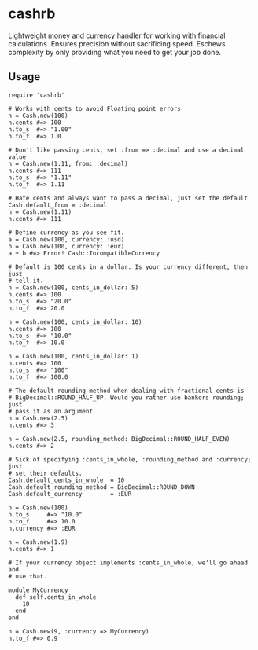 cashrb
======

Lightweight money and currency handler for working with financial calculations.
Ensures precision without sacrificing speed. Eschews complexity by only
providing what you need to get your job done.

Usage
-----

    require 'cashrb'
    
    # Works with cents to avoid Floating point errors
    n = Cash.new(100)
    n.cents #=> 100
    n.to_s  #=> "1.00"
    n.to_f  #=> 1.0
    
    # Don't like passing cents, set :from => :decimal and use a decimal value
    n = Cash.new(1.11, from: :decimal)
    n.cents #=> 111
    n.to_s  #=> "1.11"
    n.to_f  #=> 1.11
    
    # Hate cents and always want to pass a decimal, just set the default
    Cash.default_from = :decimal
    n = Cash.new(1.11)
    n.cents #=> 111
    
    # Define currency as you see fit.
    a = Cash.new(100, currency: :usd)
    b = Cash.new(100, currency: :eur)
    a + b #=> Error! Cash::IncompatibleCurrency
    
    # Default is 100 cents in a dollar. Is your currency different, then just
    # tell it.
    n = Cash.new(100, cents_in_dollar: 5)
    n.cents #=> 100
    n.to_s  #=> "20.0"
    n.to_f  #=> 20.0
    
    n = Cash.new(100, cents_in_dollar: 10)
    n.cents #=> 100
    n.to_s  #=> "10.0"
    n.to_f  #=> 10.0
    
    n = Cash.new(100, cents_in_dollar: 1)
    n.cents #=> 100
    n.to_s  #=> "100"
    n.to_f  #=> 100.0
    
    # The default rounding method when dealing with fractional cents is
    # BigDecimal::ROUND_HALF_UP. Would you rather use bankers rounding; just
    # pass it as an argument.
    n = Cash.new(2.5)
    n.cents #=> 3
    
    n = Cash.new(2.5, rounding_method: BigDecimal::ROUND_HALF_EVEN)
    n.cents #=> 2
    
    # Sick of specifying :cents_in_whole, :rounding_method and :currency; just
    # set their defaults.
    Cash.default_cents_in_whole  = 10
    Cash.default_rounding_method = BigDecimal::ROUND_DOWN
    Cash.default_currency        = :EUR
    
    n = Cash.new(100)
    n.to_s     #=> "10.0"
    n.to_f     #=> 10.0
    n.currency #=> :EUR
    
    n = Cash.new(1.9)
    n.cents #=> 1
    
    # If your currency object implements :cents_in_whole, we'll go ahead and
    # use that.
    
    module MyCurrency
      def self.cents_in_whole
        10
      end
    end
    
    n = Cash.new(9, :currency => MyCurrency)
    n.to_f #=> 0.9
